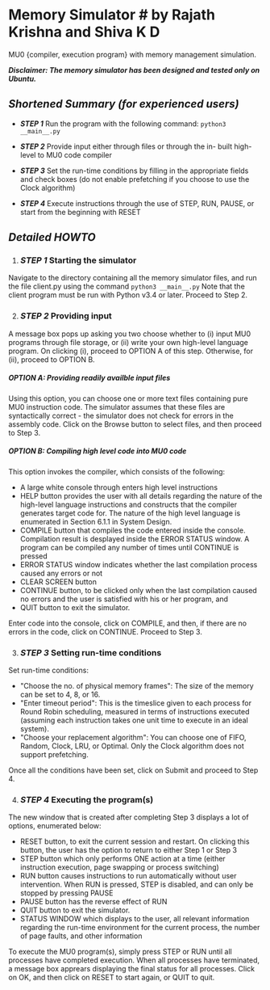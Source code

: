 # Memory Simulator # by Rajath Krishna and Shiva K D
MU0 {compiler, execution program} with memory management simulation.

***_Disclaimer: The memory simulator has been designed and tested only on Ubuntu._***
## _Shortened Summary (for experienced users)_ 
* _**STEP 1**_ Run the program with the following command:
```python3 __main__.py ```
* _**STEP 2**_ Provide input either through files or through the in- built high-level to MU0 code compiler

* _**STEP 3**_ Set the run-time conditions by filling in the appropriate fields and check boxes (do not enable prefetching if you choose to use the Clock algorithm)

* _**STEP 4**_ Execute instructions through the use of STEP, RUN, PAUSE, or start from the beginning with RESET

## _Detailed HOWTO_
1. ### _STEP 1_ Starting the simulator
 Navigate to the directory containing all the memory simulator files, and run the file client.py using the command
 ```python3 __main__.py```
 Note that the client program must be run with Python v3.4 or later. Proceed to Step 2.

2. ### _STEP 2_ Providing input
 A message box pops up asking you two choose whether to (i) input MU0 programs through file storage, or (ii) write your own high-level language program. On clicking (i), proceed to OPTION A of this step. Otherwise, for (ii), proceed to OPTION B.
 ##### OPTION A: Providing readily availble input files 
 Using this option, you can choose one or more text files containing pure MU0 instruction code. The simulator assumes that these files are syntactically correct - the simulator does not check for errors in the assembly code.
 Click on the Browse button to select files, and then proceed to Step 3.
 ##### OPTION B: Compiling high level code into MU0 code
 This option invokes the compiler, which consists of the following:
  *	A large white console through enters high level instructions
  *	HELP button provides the user with all details regarding the nature of the high-level language instructions and constructs that the compiler generates target code for. The nature of the high level language is enumerated in Section 6.1.1 in System Design.
  *	COMPILE button that compiles the code entered inside the console. Compilation result is desplayed inside the ERROR STATUS window. A program can be compiled any number of times until CONTINUE is pressed
  *	ERROR STATUS window indicates whether the last compilation process caused any errors or not
  *	CLEAR SCREEN button 
  *	CONTINUE button, to be clicked only when the last compilation caused no errors and the user is satisfied with his or her program, and
  *	QUIT button to exit the simulator.
 
 Enter code into the console, click on COMPILE, and then, if there are no errors in the code, click on CONTINUE. Proceed to Step 3.

3. ### _STEP 3_ Setting run-time conditions
 Set run-time conditions:
  * "Choose the no. of physical memory frames": The size of the memory can be set to 4, 8, or 16.
  * "Enter timeout period": This is the timeslice given to each process for Round Robin scheduling, measured in terms of instructions executed (assuming each instruction takes one unit time to execute in an ideal system).
  * "Choose your replacement algorithm": You can choose one of FIFO, Random, Clock, LRU, or Optimal. Only the Clock algorithm does not support prefetching.
  
 Once all the conditions have been set, click on Submit and proceed to Step 4.

4. ### _STEP 4_ Executing the program(s)
 The new window that is created after completing Step 3 displays a lot of options, enumerated below:
  *	RESET button, to exit the current session and restart. On clicking this button, the user has the option to return to either Step 1 or Step 3
  *	STEP button which only performs ONE action at a time (either instruction execution, page swapping or process switching)
  *	RUN button causes instructions to run automatically without user intervention. When RUN is pressed, STEP is disabled, and can only be stopped by pressing PAUSE
  *	PAUSE button has the reverse effect of RUN
  *	QUIT button to exit the simulator.
  *	STATUS WINDOW which displays to the user, all relevant information regarding the run-time environment for the current process, the number of page faults, and other information 
 
 To execute the MU0 program(s), simply press STEP or RUN until all processes have completed execution.
 When all processes have terminated, a message box apprears displaying the final status for all processes. Click on OK, and then click on RESET to start again, or QUIT to quit.






